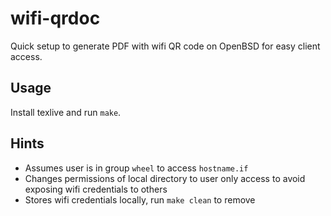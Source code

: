 # wifi-qrdoc

Quick setup to generate PDF with wifi QR code on OpenBSD for easy client access.

## Usage

Install texlive and run `make`.

## Hints

- Assumes user is in group `wheel` to access `hostname.if`
- Changes permissions of local directory to user only access to avoid exposing wifi credentials to others
- Stores wifi credentials locally, run `make clean` to remove
